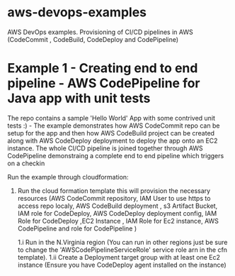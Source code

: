 # aws-devops-examples
AWS DevOps examples. Provisioning of CI/CD pipelines in AWS (CodeCommit , CodeBuild, CodeDeploy and CodePipeline)

# Example 1 - Creating end to end pipeline - AWS CodePipeline for Java app with unit tests

The repo contains a sample 'Hello World' App with some contrived unit tests :) - The example demonstrates how AWS CodeCommit repo can be setup for the app and then how AWS CodeBuild project can be created along with AWS CodeDeploy deployment to deploy the app onto an EC2 instance. The whole CI/CD pipeline is joined together through AWS CodePipeline demonstraing a complete end to end pipeline which triggers on a checkin

Run the example through cloudformation:

1. Run the cloud formation template this will provision the necessary resources (AWS CodeCommit repository, IAM User to use https to access repo localy, AWS CodeBuild deployment , s3 Artifact Bucket, IAM role for CodeDeploy, AWS CodeDeploy deployment config, IAM Role for CodeDeploy ,EC2 Instance , IAM Role for Ec2 instance, AWS CodePipeline and role for CodePipeline )

    1.i  Run in the N.Virginia region (You can run in other regions just be sure to change the 'AWSCodePipelineServiceRole' 
         service role arn in the cfn template).
    1.ii Create a Deployment target group with at least one Ec2 instance (Ensure you have CodeDeploy agent installed on 
         the instance)
